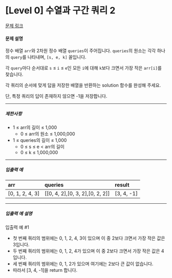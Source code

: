# [Level 0] 수열과 구간 쿼리 2

[문제 링크](https://school.programmers.co.kr/learn/courses/30/lessons/181923)

#### 문제 설명

정수 배열 ```arr```와 2차원 정수 배열 ```queries```이 주어집니다. ```queries```의 원소는 각각 하나의 ```query```를 나타내며, ```[s, e, k]``` 꼴입니다.

각 ```query```마다 순서대로 ```s``` ≤ ```i``` ≤ ```e```인 모든 ```i```에 대해 ```k```보다 크면서 가장 작은 ```arr[i]```를 찾습니다.

각 쿼리의 순서에 맞게 답을 저장한 배열을 반환하는 solution 함수를 완성해 주세요.

단, 특정 쿼리의 답이 존재하지 않으면 -1을 저장합니다.

---

##### 제한사항

- 1 ≤ arr의 길이 ≤ 1,000
  - 0 ≤ arr의 원소 ≤ 1,000,000
- 1 ≤ queries의 길이 ≤ 1,000
  - 0 ≤ s ≤ e < arr의 길이
  - 0 ≤ k ≤ 1,000,000

---

##### 입출력 예

|arr|queries|result|
|:-------|:-------|:-------|
|[0, 1, 2, 4, 3]|[[0, 4, 2],[0, 3, 2],[0, 2, 2]]|[3, 4, -1]|

---

##### 입출력 예 설명

입출력 예 #1

- 첫 번째 쿼리의 범위에는 0, 1, 2, 4, 3이 있으며 이 중 2보다 크면서 가장 작은 값은 3입니다.
- 두 번째 쿼리의 범위에는 0, 1, 2, 4가 있으며 이 중 2보다 크면서 가장 작은 값은 4입니다.
- 세 번째 쿼리의 범위에는 0, 1, 2가 있으며 여기에는 2보다 큰 값이 없습니다.
- 따라서 [3, 4, -1]을 return 합니다.
